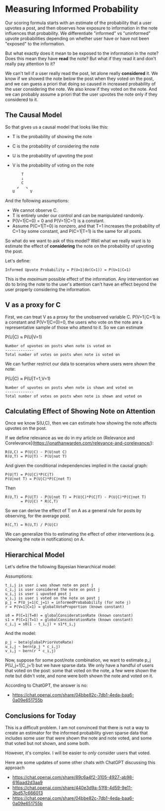 # Measuring Informed Probability

Our scoring formula starts with an estimate of the probability that a user upvotes a post, and then observes how exposure to information in the note influences that probability. We differentiate "informed" vs "uninformed" upvote probabilities depending on whether user have or have not been "exposed" to the information.

But what exactly does it mean to be exposed to the information in the note? Does this mean they have **read** the note? But what if they read it and don't really pay attention to it?

We can't tell if a user really read the post, let alone really **considered** it. We know if we showed the note below the post when they voted on the post, and we can guess a priori that doing so caused in increased probability of the user considering the note. We also know if they voted on the note. And we can probably assume a priori that the user upvotes the note only if they considered to it.

## The Causal Model

So that gives us a causal model that looks like this:

- T is the probability of showing the note
- C is the probability of considering the note
- U is the probability of upvoting the post
- V is the probability of voting on the note

          T
          ↓   
          C
        ↙   ↘  
      U       V

And the following assumptions:

- We cannot observe C.
- T is entirely under our control and can be manipulated randomly.
- P(V=1|C=0) = 0 and P(V=1|C=1) is a constant.  
- Assume P(C=1|T=0) is nonzero, and that T=1 increases the probability of C=1 by some constant, and P(C=1|T=1) is the same for all posts.

So what do we want to ask of this model? Well what we really want is to estimate the effect of **considering** the note on the probability of upvoting the post. 

Let's define:

	Informed Upvote Probability = P(U=1|do(C=1)) = P(U=1|C=1)

This is the *maximum* possible effect of the information. Any intervention we do to bring the note to the user's attention can't have an effect beyond the user properly considering the information.

## V as a proxy for C

First, we can treat V as a proxy for the unobserved variable C. P(V=1∣C=1) is a constant and P(V=1|C=0)=0, the users who vote on the note are a representative sample of those who attend to it. So we can estimate

P(U|C) ≈ P(U|V=1)

	Number of upvotes on posts when note is voted on 
	-------------
	Total number of votes on posts when note is voted on


We can further restrict our data to scenarios where users were shown the note:

P(U|C) ≈ P(U|T=1,V=1)

	Number of upvotes on posts when note is shown and voted on 
	-------------
	Total number of votes on posts when note is shown and voted on




## Calculating Effect of Showing Note on Attention

Once we know S(U,C), then we can estimate how showing the note affects upvotes on the post.

If we define relevance as we do in my article on (Relevance and Corelevance](https://jonathanwarden.com/relevance-and-corelevance/):

	R(U,C) = P(U|C) - P(U|not C)
	R(U,T) = P(U|T) - P(U|not T)

And given the conditional independencies implied in the causal graph:

	P(U|T) = P(U|C)*P(C|T)
	P(U|not T) = P(U|C)*P(C|not T)

Then

	R(U,T) = P(U|T) - P(U|not T) = P(U|C)*P(C|T) - P(U|C)*P(C|not T)
           = P(U|C) * R(C,T)

So we can derive the effect of T on A as a general rule for posts by observing, for the average post.

	R(C,T) = R(U,T) / P(U|C)

We can generalize this to estimating the effect of other interventions (e.g. showing the note in notifications) on A.


## Hierarchical Model



Let's define the following Bayesian hierarchical model:

Assumptions:

	t_i,j is user i was shown note on post j
	c_i,j is user considered the note on post j
	u_i,j is user i upvoted post j
	v_i,j is user i voted on the note on post j
	p_j = P(U_j=1|C_j=1) = informedProbabability (for note j)
	r = P(V=1|C=1) = globalVoteProportion (known constant)

	s0 = P(C=1|T=0) = globalConsiderationRate (known constant)
	s1 = P(C=1|T=1) = globalConsiderationRate (known constant)
	c_i,j = s0(1 - t_i,j) + s1*t_i,j  

And the model:

	p_j ~ beta(globalPriorVoteRate)
	u_i,j ~ bern(p_j * c_i,j)
	v_i,j ~ bern(r * c_i,j)


Now, suppose for some post/note combination, we want to estimate p_j P(U_j=1|C_j=1) but we have sparse data. We only have a handful of users that voted on the post: some that voted on the note, a few were shown the note but didn't vote, and none were both shown the note and voted on it.

According to ChatGPT, the answer is no:
- https://chat.openai.com/share/04bbe82c-7db1-4eda-baa6-0a09e651755b


## Conclusions for Today

This is a difficult problem. I am not convinced that there is not a way to create an estimator for the informed probability given sparse data that includes some user that were shown the note and note voted, and some that voted but not shown, and some both.

However, it's complex. I will be easier to *only* consider users that voted.


Here are some updates of some other chats with ChatGPT discussing this approach

- https://chat.openai.com/share/89c6a4f2-3105-4927-ab98-616aad2d3aa9
- https://chat.openai.com/share/440e3d9a-51f8-4d59-9e11-3bd57c666013
- https://chat.openai.com/share/04bbe82c-7db1-4eda-baa6-0a09e651755b
